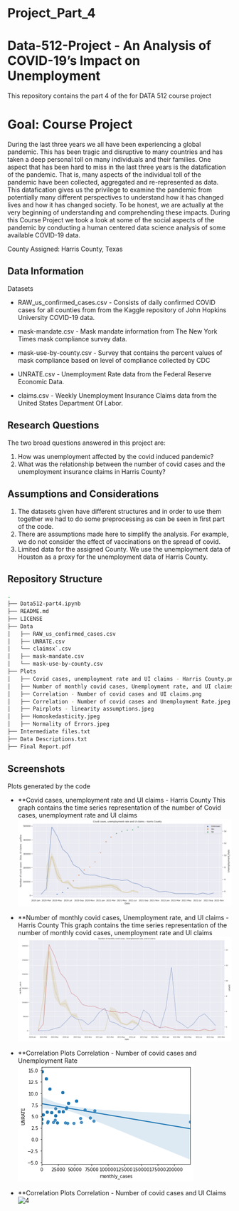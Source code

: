 # Project_Part_4

Data-512-Project - An Analysis of COVID-19’s Impact on Unemployment
================================
This repository contains the part 4 of the for DATA 512 course project

Goal: Course Project
==============================
During the last three years we all have been experiencing a global pandemic. This has been tragic and disruptive to many countries and has taken a deep personal toll on many individuals and their families. 
One aspect that has been hard to miss in the last three years is the datafication of the pandemic. That is, many aspects of the individual toll of the pandemic have been collected, aggregated and re-represented as data. This datafication gives us the privilege to examine the pandemic from potentially many different perspectives to understand how it has changed lives and how it has changed society. To be honest, we are actually at the very beginning of understanding and comprehending these impacts.
During this Course Project we took a look at some of the social aspects of the pandemic by conducting a human centered data science analysis of some available COVID-19 data. 

County Assigned: Harris County, Texas

Data Information
----------------------

Datasets
-   RAW_us_confirmed_cases.csv - Consists of daily confirmed COVID cases for all counties from from the Kaggle repository of John Hopkins University COVID-19 data. 
    
-   mask-mandate.csv - Mask mandate information from The New York Times mask compliance survey data.

-   mask-use-by-county.csv - Survey that contains the percent values of mask compliance based on level of compliance collected by CDC

-   UNRATE.csv - Unemployment Rate data from the Federal Reserve Economic Data.

-   claims.csv - Weekly Unemployment Insurance Claims data from the United States Department Of Labor.

Research Questions 
---------------------------------

The two broad questions answered in this project are:
1. How was unemployment affected by the covid induced pandemic?
2. What was the relationship between the number of covid cases and the  unemployment insurance claims in Harris County?


Assumptions and Considerations
---------------------------------
1.  The datasets given have different structures and in order to use them together we had to do some preprocessing as can be seen in first part of the code.
2.  There are assumptions made here to simplify the analysis. For example, we do not consider the effect of vaccinations on the spread of covid.
3. Limited data for the assigned County. We use the unemployment data of Houston as a proxy for the unemployment data of Harris County.

Repository Structure
--------------------
```bash
.
├── Data512-part4.ipynb
├── README.md
├── LICENSE
├── Data
│   ├── RAW_us_confirmed_cases.csv
│   ├── UNRATE.csv
│   └── claimsx`.csv
│   ├── mask-mandate.csv
│   └── mask-use-by-county.csv
├── Plots
│   ├── Covid cases, unemployment rate and UI claims - Harris County.png
│   ├── Number of monthly covid cases, Unemployment rate, and UI claims.png
│   ├── Correlation - Number of covid cases and UI claims.png
│   ├── Correlation - Number of covid cases and Unemployment Rate.jpeg
│   ├── Pairplots - linearity assumptions.jpeg
│   ├── Homoskedasticity.jpeg 
│   ├── Normality of Errors.jpeg 
├── Intermediate files.txt
├── Data Descriptions.txt
├── Final Report.pdf
```


## Screenshots
Plots generated by the code

- **Covid cases, unemployment rate and UI claims - Harris County
This graph contains the time series representation of the number of Covid cases, unemployment rate and UI claims
 ![1](https://github.com/03ananya/Project_Part_4/blob/main/Plots/Covid%20cases%2C%20unemployment%20rate%20and%20UI%20claims%20-%20Harris%20County.png)

- **Number of monthly covid cases, Unemployment rate, and UI claims - Harris County
This graph contains the time series representation of the number of monthly covid cases, unemployment rate and UI claims
 ![2](https://github.com/03ananya/Project_Part_4/blob/main/Plots/Number%20of%20monthly%20covid%20cases%2C%20Unemployment%20rate%2C%20and%20UI%20claims.png)


- **Correlation Plots
Correlation - Number of covid cases and Unemployment Rate 
 ![3](https://github.com/03ananya/Project_Part_4/blob/main/Plots/Correlation%20-%20Number%20of%20covid%20cases%20and%20Unemployment%20Rate.png)


- **Correlation Plots
Correlation - Number of covid cases and UI Claims
 ![4](https://github.com/03ananya/Project_Part_4/blob/main/Plots/Correlation%20%20Number%20of%20covid%20cases%20and%20UI%20claims.png)
 

